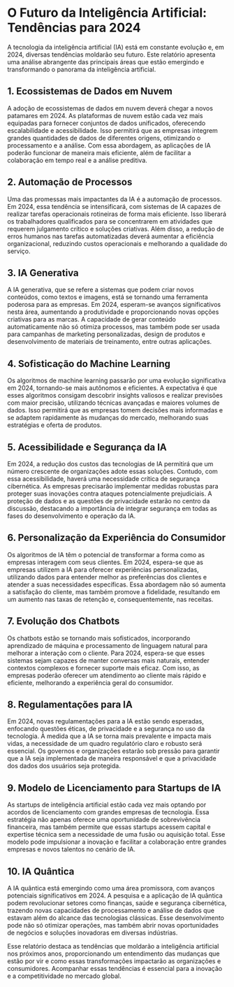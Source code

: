 # O Futuro da Inteligência Artificial: Tendências para 2024

A tecnologia da inteligência artificial (IA) está em constante evolução e, em 2024, diversas tendências moldarão seu futuro. Este relatório apresenta uma análise abrangente das principais áreas que estão emergindo e transformando o panorama da inteligência artificial.

## 1. Ecossistemas de Dados em Nuvem

A adoção de ecossistemas de dados em nuvem deverá chegar a novos patamares em 2024. As plataformas de nuvem estão cada vez mais equipadas para fornecer conjuntos de dados unificados, oferecendo escalabilidade e acessibilidade. Isso permitirá que as empresas integrem grandes quantidades de dados de diferentes origens, otimizando o processamento e a análise. Com essa abordagem, as aplicações de IA poderão funcionar de maneira mais eficiente, além de facilitar a colaboração em tempo real e a análise preditiva. 

## 2. Automação de Processos

Uma das promessas mais impactantes da IA é a automação de processos. Em 2024, essa tendência se intensificará, com sistemas de IA capazes de realizar tarefas operacionais rotineiras de forma mais eficiente. Isso liberará os trabalhadores qualificados para se concentrarem em atividades que requerem julgamento crítico e soluções criativas. Além disso, a redução de erros humanos nas tarefas automatizadas deverá aumentar a eficiência organizacional, reduzindo custos operacionais e melhorando a qualidade do serviço.

## 3. IA Generativa

A IA generativa, que se refere a sistemas que podem criar novos conteúdos, como textos e imagens, está se tornando uma ferramenta poderosa para as empresas. Em 2024, esperam-se avanços significativos nesta área, aumentando a produtividade e proporcionando novas opções criativas para as marcas. A capacidade de gerar conteúdo automaticamente não só otimiza processos, mas também pode ser usada para campanhas de marketing personalizadas, design de produtos e desenvolvimento de materiais de treinamento, entre outras aplicações.

## 4. Sofisticação do Machine Learning

Os algoritmos de machine learning passarão por uma evolução significativa em 2024, tornando-se mais autônomos e eficientes. A expectativa é que esses algoritmos consigam descobrir insights valiosos e realizar previsões com maior precisão, utilizando técnicas avançadas e maiores volumes de dados. Isso permitirá que as empresas tomem decisões mais informadas e se adaptem rapidamente às mudanças do mercado, melhorando suas estratégias e oferta de produtos.

## 5. Acessibilidade e Segurança da IA

Em 2024, a redução dos custos das tecnologias de IA permitirá que um número crescente de organizações adote essas soluções. Contudo, com essa acessibilidade, haverá uma necessidade crítica de segurança cibernética. As empresas precisarão implementar medidas robustas para proteger suas inovações contra ataques potencialmente prejudiciais. A proteção de dados e as questões de privacidade estarão no centro da discussão, destacando a importância de integrar segurança em todas as fases do desenvolvimento e operação da IA.

## 6. Personalização da Experiência do Consumidor

Os algoritmos de IA têm o potencial de transformar a forma como as empresas interagem com seus clientes. Em 2024, espera-se que as empresas utilizem a IA para oferecer experiências personalizadas, utilizando dados para entender melhor as preferências dos clientes e atender a suas necessidades específicas. Essa abordagem não só aumenta a satisfação do cliente, mas também promove a fidelidade, resultando em um aumento nas taxas de retenção e, consequentemente, nas receitas.

## 7. Evolução dos Chatbots

Os chatbots estão se tornando mais sofisticados, incorporando aprendizado de máquina e processamento de linguagem natural para melhorar a interação com o cliente. Para 2024, espera-se que esses sistemas sejam capazes de manter conversas mais naturais, entender contextos complexos e fornecer suporte mais eficaz. Com isso, as empresas poderão oferecer um atendimento ao cliente mais rápido e eficiente, melhorando a experiência geral do consumidor.

## 8. Regulamentações para IA

Em 2024, novas regulamentações para a IA estão sendo esperadas, enfocando questões éticas, de privacidade e a segurança no uso da tecnologia. À medida que a IA se torna mais prevalente e impacta mais vidas, a necessidade de um quadro regulatório claro e robusto será essencial. Os governos e organizações estarão sob pressão para garantir que a IA seja implementada de maneira responsável e que a privacidade dos dados dos usuários seja protegida.

## 9. Modelo de Licenciamento para Startups de IA

As startups de inteligência artificial estão cada vez mais optando por acordos de licenciamento com grandes empresas de tecnologia. Essa estratégia não apenas oferece uma oportunidade de sobrevivência financeira, mas também permite que essas startups acessem capital e expertise técnica sem a necessidade de uma fusão ou aquisição total. Esse modelo pode impulsionar a inovação e facilitar a colaboração entre grandes empresas e novos talentos no cenário de IA.

## 10. IA Quântica

A IA quântica está emergindo como uma área promissora, com avanços potenciais significativos em 2024. A pesquisa e a aplicação de IA quântica podem revolucionar setores como finanças, saúde e segurança cibernética, trazendo novas capacidades de processamento e análise de dados que estavam além do alcance das tecnologias clássicas. Esse desenvolvimento pode não só otimizar operações, mas também abrir novas oportunidades de negócios e soluções inovadoras em diversas indústrias.

Esse relatório destaca as tendências que moldarão a inteligência artificial nos próximos anos, proporcionando um entendimento das mudanças que estão por vir e como essas transformações impactarão as organizações e consumidores. Acompanhar essas tendências é essencial para a inovação e a competitividade no mercado global.